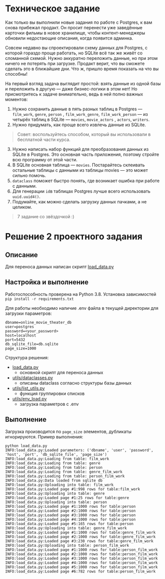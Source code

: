 # Техническое задание

Как только вы выполнили новые задания по работе с Postgres, к вам снова прибежал продакт. Он просит
перенести уже заведённые карточки фильмы в новое хранилище, чтобы контент-менеджеры обновили
недостающие описания, когда появится админка.

Совсем недавно вы спроектировали схему данных для Postgres, с которой гораздо проще работать, но
SQLite всё так же живёт со сломанной схемой. Нужно аккуратно переложить данные, но при этом ничего
не потерять при загрузке. Продакт верит, что вы сможете сделать это в ближайшие дни. Что ж, пришло
время показать на что вы способны!

На первый взгляд задача выглядит простой: взять данные из одной базы и переложить в другую — даже
бизнес-логики в этом нет! Но присмотритесь к задаче внимательно, ведь в ней полно важных моментов:

1. Нужно сохранить данные в пять разных таблиц в Postgres — `film_work`, `genre`, `person`
   , `film_work_genre`, `film_work_person` — из четырёх таблиц в SQLite — `movies`, `movie_actors`
   , `actors`, `writers`.
2. Нужно придумать, как проще всего извлечь данные из SQLite.

> Совет: воспользуйтесь способом, который вы использовали в бесплатной части курса.

3. Нужно написать набор функций для преобразования данных из SQLite в Postgres. Это основная часть
   приложения, поэтому стройте всю программу от этой части.
4. В SQLite основная таблица — `movies`. Постарайтесь склеивать остальные таблицы с данными из
   таблицы movies — это может сильно помочь.
5. `dataclass` поможет быстро понять, где возникает ошибка при работе с данными.
6. Для генерации `id`в таблицах Postgres лучше всего использовать `uuid.uuid4()`.
7. Подумайте, как можно сделать загрузку данных пачками, а не целиком.

> 7 задание со звёздочкой :)

# Решение 2 проектного задания

## Описание

Для переноса данных написан
скрипт [load_data.py](https://github.com/dimk00z/Admin_panel_sprint_1/blob/master/sqlite_to_postgres/load_data.py)

## Настройка и выполнение

Работоспособность проверена на Python 3.8. Установка зависимостей `pip install -r requirements.txt`

Для работы необходимо наличие .env файла в текущей директории для загрузки параметров:

```
dbname=online_movie_theater_db
user=postgres
password=<your_password>
host=localhost
port=5432
db_sqlite_file=db.sqlite
page_size=1000
```

Структура решения:

* [load_data.py](https://github.com/dimk00z/Admin_panel_sprint_1/blob/master/sqlite_to_postgres/load_data.py)
    - основной скрипт для переноса данных
* [utils/dataclasses.py](https://github.com/dimk00z/Admin_panel_sprint_1/blob/master/sqlite_to_postgres/utils/dataclasses.py)
    - описаны dataclass согласно структуры базы данных
* [utils/list_utils.py](https://github.com/dimk00z/Admin_panel_sprint_1/blob/master/sqlite_to_postgres/utils/list_utils.py)
    - функция группировки списков
* [utils/env_load.py](https://github.com/dimk00z/Admin_panel_sprint_1/blob/master/sqlite_to_postgres/utils/env_load.py)
    - загрузка параметров с .env

## Выполнение

Загрузка производится по `page_size` элементов, дубликаты игнорируются. Пример выполнения:

```
python load_data.py
INFO:load_data.py:Loaded parameters: ('dbname', 'user', 'password', 'host', 'port', 'db_sqlite_file', 'page_size')
INFO:load_data.py:Loading from table: film_work
INFO:load_data.py:Loading from table: genre
INFO:load_data.py:Loading from table: person
INFO:load_data.py:Loading from table: genre_film_work
INFO:load_data.py:Loading from table: person_film_work
INFO:load_data.py:Data loaded from sqlite db
INFO:load_data.py:Uploading into table: film_work
INFO:load_data.py:Loaded page #1:998 rows for table:film_work
INFO:load_data.py:Uploading into table: genre
INFO:load_data.py:Loaded page #1:25 rows for table:genre
INFO:load_data.py:Uploading into table: person
INFO:load_data.py:Loaded page #1:1000 rows for table:person
INFO:load_data.py:Loaded page #2:1000 rows for table:person
INFO:load_data.py:Loaded page #3:1000 rows for table:person
INFO:load_data.py:Loaded page #4:1000 rows for table:person
INFO:load_data.py:Loaded page #5:165 rows for table:person
INFO:load_data.py:Uploading into table: genre_film_work
INFO:load_data.py:Loaded page #1:1000 rows for table:genre_film_work
INFO:load_data.py:Loaded page #2:1000 rows for table:genre_film_work
INFO:load_data.py:Loaded page #3:230 rows for table:genre_film_work
INFO:load_data.py:Uploading into table: person_film_work
INFO:load_data.py:Loaded page #1:1000 rows for table:person_film_work
INFO:load_data.py:Loaded page #2:1000 rows for table:person_film_work
INFO:load_data.py:Loaded page #3:1000 rows for table:person_film_work
INFO:load_data.py:Loaded page #4:1000 rows for table:person_film_work
INFO:load_data.py:Loaded page #5:1000 rows for table:person_film_work
INFO:load_data.py:Loaded page #6:782 rows for table:person_film_work
```
